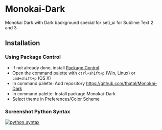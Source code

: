 Monokai-Dark
=============

Monokai Dark with Dark background special for seti_ui for Sublime Text 2 and 3


## Installation

### Using Package Control

- If not already done, install [Package Control](https://sublime.wbond.net/installation)
- Open the command palette with `ctrl+shift+p` (Win, Linux) or `cmd+shift+p` (OS X)
- In command palette: Add repository https://github.com/thatal/Monokai-Dark
- In command palette: Install package Monokai-Dark
- Select theme in Preferences/Color Scheme
### Screenshot Python Syntax
[![python_syntax](https://s33.postimg.org/zcpa6xwyn/python_syntax.jpg)](https://postimg.org/image/tbrl9vacb/)
